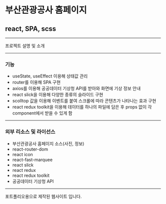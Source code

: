 # 부산관광공사 홈페이지

## react, SPA, scss

---

프로젝트 설명 및 소개

---

### 기능

-   useState, useEffect 이용해 상태값 관리
-   router를 이용해 SPA 구현
-   axios를 이용해 공공데이터 기상청 API를 받아와 화면에 기상 정보 안내
-   react slick을 이용해 다양한 종류의 슬라이드 구현
-   scolltop 값을 이용해 이벤트를 붙여 스크롤에 따라 콘텐츠가 나타나는 효과 구현
-   react redux toolkit을 이용해 데이터를 하나의 파일에 담은 후 props 없이 각 component에서 받을 수 있게 함
---

### 외부 리소스 및 라이선스

* 부산관광공사 홈페이지 소스(사진, 정보)
* react-router-dom
* react icon
* react-fast-marquee
* react slick
* react redux
* react redux toolkit
* 공공데이터 기상청 API

---

포트폴리오용으로 제작된 웹사이트 입니다.
